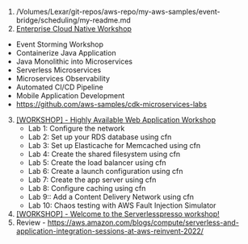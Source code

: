 
1. /Volumes/Lexar/git-repos/aws-repo/my-aws-samples/event-bridge/scheduling/my-readme.md
2. [Enterprise Cloud Native Workshop ](http://cloudnative-immersion-day.s3-website-ap-northeast-1.amazonaws.com/)
- Event Storming Workshop
- Containerize Java Application
- Java Monolithic into Microservices
- Serverless Microservices
- Microservices Observability
- Automated CI/CD Pipeline
- Mobile Application Development
- https://github.com/aws-samples/cdk-microservices-labs
3. [[WORKSHOP] - Highly Available Web Application Workshop](https://catalog.us-east-1.prod.workshops.aws/workshops/3de93ad5-ebbe-4258-b977-b45cdfe661f1/en-US)
    - Lab 1: Configure the network
    - Lab 2: Set up your RDS database using cfn
    - Lab 3: Set up Elasticache for Memcached using cfn
    - Lab 4: Create the shared filesystem using cfn
    - Lab 5: Create the load balancer using cfn
    - Lab 6: Create a launch configuration using cfn
    - Lab 7: Create the app server using cfn
    - Lab 8: Configure caching using cfn
    - Lab 9:: Add a Content Delivery Network using cfn
    - Lab 10: Chaos testing with AWS Fault Injection Simulator
4. [[WORKSHOP] - Welcome to the Serverlesspresso workshop!](https://workshop.serverlesscoffee.com/)
1. Review - https://aws.amazon.com/blogs/compute/serverless-and-application-integration-sessions-at-aws-reinvent-2022/